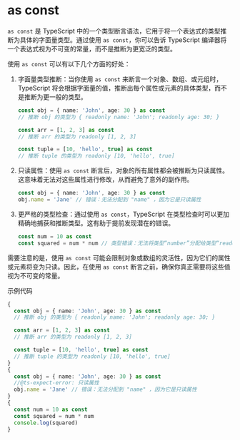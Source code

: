 # as const

`as const` 是 TypeScript 中的一个类型断言语法，它用于将一个表达式的类型推断为具体的字面量类型。通过使用 `as const`，你可以告诉 TypeScript 编译器将一个表达式视为不可变的常量，而不是推断为更宽泛的类型。

使用 `as const` 可以有以下几个方面的好处：

1. 字面量类型推断：当你使用 `as const` 来断言一个对象、数组、或元组时，TypeScript 将会根据字面量的值，推断出每个属性或元素的具体类型，而不是推断为更一般的类型。

   ```typescript
   const obj = { name: 'John', age: 30 } as const
   // 推断 obj 的类型为 { readonly name: 'John'; readonly age: 30; }

   const arr = [1, 2, 3] as const
   // 推断 arr 的类型为 readonly [1, 2, 3]

   const tuple = [10, 'hello', true] as const
   // 推断 tuple 的类型为 readonly [10, 'hello', true]
   ```

2. 只读属性：使用 `as const` 断言后，对象的所有属性都会被推断为只读属性。这意味着无法对这些属性进行修改，从而避免了意外的副作用。

   ```typescript
   const obj = { name: 'John', age: 30 } as const
   obj.name = 'Jane' // 错误：无法分配到 "name" ，因为它是只读属性
   ```

3. 更严格的类型检查：通过使用 `as const`，TypeScript 在类型检查时可以更加精确地捕获和推断类型。这有助于提前发现潜在的错误。

   ```typescript
   const num = 10 as const
   const squared = num * num // 类型错误：无法将类型“number”分配给类型“readonly [number]”
   ```

需要注意的是，使用 `as const` 可能会限制对象或数组的灵活性，因为它们的属性或元素将变为只读。因此，在使用 `as const` 断言之前，确保你真正需要将这些值视为不可变的常量。


示例代码

```ts
{
  const obj = { name: 'John', age: 30 } as const
  // 推断 obj 的类型为 { readonly name: 'John'; readonly age: 30; }

  const arr = [1, 2, 3] as const
  // 推断 arr 的类型为 readonly [1, 2, 3]

  const tuple = [10, 'hello', true] as const
  // 推断 tuple 的类型为 readonly [10, 'hello', true]
}
{
  const obj = { name: 'John', age: 30 } as const
  //@ts-expect-error: 只读属性
  obj.name = 'Jane' // 错误：无法分配到 "name" ，因为它是只读属性
}
{
  const num = 10 as const
  const squared = num * num
  console.log(squared)
}

```